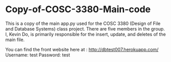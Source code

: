 # Copy-of-COSC-3380-Main-code
This is a copy of the main app.py used for the COSC 3380 (Design of File and Database Systems) class project. There are five members in the group. I, Kevin Do, is primarily responsible for the insert, update, and deletes of the main file.

You can find the front website here at : http://dbtest007.herokuapp.com/ 
Username: test
Password: test
